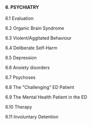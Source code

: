 #### 6. PSYCHIATRY

6.1 Evaluation

6.2 Organic Brain Syndrome

6.3 Violent/Aggitated Behaviour

6.4 Deliberate Self-Harm

6.5 Depression

6.6 Anxiety disorders

6.7 Psychoses

6.8 The "Challenging" ED Patient

6.9 The Mental Health Patient in the ED

6.10 Therapy

6.11 Involuntary Detention